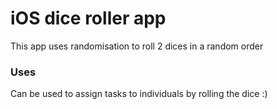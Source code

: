 # iOS dice roller app
This app uses randomisation to roll 2 dices in a random order

### Uses
Can be used to assign tasks to individuals by rolling the dice :)
